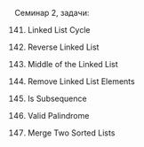 Семинар 2, задачи:

141. Linked List Cycle

206. Reverse Linked List

876. Middle of the Linked List

203. Remove Linked List Elements

392. Is Subsequence

125. Valid Palindrome

21. Merge Two Sorted Lists
